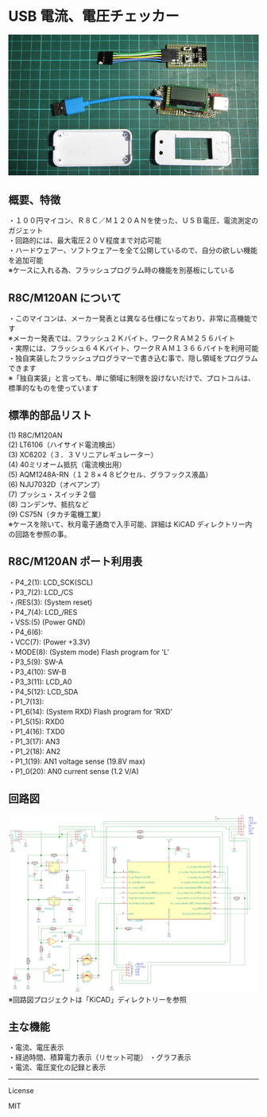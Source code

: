 USB 電流、電圧チェッカー
=========
![USB_Checker](USB_Checker.jpg)

## 概要、特徴   

・１００円マイコン、Ｒ８Ｃ／Ｍ１２０ＡＮを使った、ＵＳＢ電圧、電流測定のガジェット   
・回路的には、最大電圧２０Ｖ程度まで対応可能   
・ハードウェアー、ソフトウェアーを全て公開しているので、自分の欲しい機能を追加可能   
※ケースに入れる為、フラッシュプログラム時の機能を別基板にしている   
   
## R8C/M120AN について

・このマイコンは、メーカー発表とは異なる仕様になっており、非常に高機能です   
※メーカー発表では、フラッシュ２Ｋバイト、ワークＲＡＭ２５６バイト   
・実際には、フラッシュ６４Ｋバイト、ワークＲＡＭ１３６６バイトを利用可能   
・独自実装したフラッシュプログラマーで書き込む事で、隠し領域をプログラムできます   
※「独自実装」と言っても、単に領域に制限を設けないだけで、プロトコルは、標準的なものを使っています   
   
## 標準的部品リスト

(1) R8C/M120AN   
(2) LT6106（ハイサイド電流検出）   
(3) XC6202（３．３Ｖリニアレギュレーター）   
(4) 40ミリオーム抵抗（電流検出用）   
(5) AQM1248A-RN（１２８×４８ピクセル、グラフックス液晶）   
(6) NJU7032D（オペアンプ）   
(7) プッシュ・スイッチ２個   
(8) コンデンサ、抵抗など   
(9) CS75N（タカチ電機工業）   
※ケースを除いて、秋月電子通商で入手可能、詳細は KiCAD ディレクトリー内の回路を参照の事。   
   
## R8C/M120AN ポート利用表
・P4_2(1):   LCD_SCK(SCL)   
・P3_7(2):   LCD_/CS   
・/RES(3):  (System reset)   
・P4_7(4):   LCD_/RES   
・VSS:(5)   (Power GND)   
・P4_6(6):   
・VCC(7):   (Power +3.3V)   
・MODE(8):  (System mode) Flash program for 'L'   
・P3_5(9):   SW-A    
・P3_4(10):  SW-B   
・P3_3(11):  LCD_A0   
・P4_5(12):  LCD_SDA   
・P1_7(13):   
・P1_6(14):  (System RXD) Flash program for 'RXD'   
・P1_5(15):  RXD0   
・P1_4(16):  TXD0   
・P1_3(17):  AN3   
・P1_2(18):  AN2   
・P1_1(19):  AN1 voltage sense (19.8V max)   
・P1_0(20):  AN0 current sense (1.2 V/A)   
   
## 回路図

![USB_Checker](usb_checker.png)
※回路図プロジェクトは「KiCAD」ディレクトリーを参照

## 主な機能

・電流、電圧表示   
・経過時間、積算電力表示（リセット可能）
・グラフ表示   
・電流、電圧変化の記録と表示   
   
---
License

MIT
